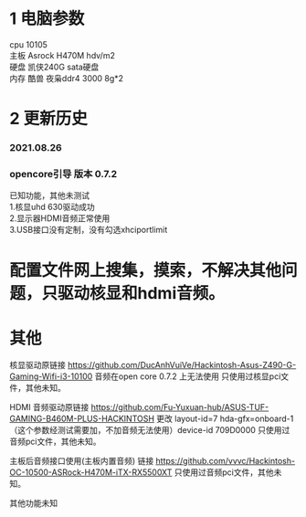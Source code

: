# 1 电脑参数
cpu 10105  
主板 Asrock H470M hdv/m2  
硬盘 凯侠240G sata硬盘  
内存 酷兽 夜枭ddr4 3000 8g*2 
  
# 2 更新历史  
### 2021.08.26  
### opencore引导 版本 0.7.2  
已知功能，其他未测试  
1.核显uhd 630驱动成功  
2.显示器HDMI音频正常使用  
3.USB接口没有定制，没有勾选xhciportlimit  

# 配置文件网上搜集，摸索，不解决其他问题，只驱动核显和hdmi音频。

# 其他  
核显驱动原链接 https://github.com/DucAnhVuiVe/Hackintosh-Asus-Z490-G-Gaming-Wifi-i3-10100 音频在open core 0.7.2 上无法使用  只使用过核显pci文件，其他未知。

HDMI 音频驱动原链接 https://github.com/Fu-Yuxuan-hub/ASUS-TUF-GAMING-B460M-PLUS-HACKINTOSH 更改 layout-id=7 hda-gfx=onboard-1 （这个参数经测试需要加，不加音频无法使用）device-id 709D0000  只使用过音频pci文件，其他未知。

主板后音频接口使用(主板内置音频) 链接 https://github.com/vvvc/Hackintosh-OC-10500-ASRock-H470M-iTX-RX5500XT 只使用过音频pci文件，其他未知。  

其他功能未知
